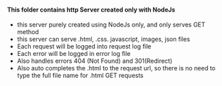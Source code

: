 #### This folder contains http Server created only with NodeJs

* this server purely created using NodeJs only, and only serves GET method
* this server can serve .html, .css. javascript, images, json files 
* Each request will be logged into request log file
* Each error will be logged in error log file
* Also handles errors 404 (Not Found) and 301(Redirect)
* Also auto completes the .html to the request url, so there is no need to type the full file name for .html GET requests